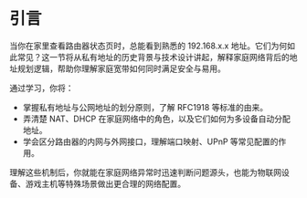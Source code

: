 # 引言

当你在家里查看路由器状态页时，总能看到熟悉的 192.168.x.x 地址。它们为何如此常见？这一节将从私有地址的历史背景与技术设计讲起，解释家庭网络背后的地址规划逻辑，帮助你理解家庭宽带如何同时满足安全与易用。

通过学习，你将：

- 掌握私有地址与公网地址的划分原则，了解 RFC1918 等标准的由来。
- 弄清楚 NAT、DHCP 在家庭网络中的角色，以及它们如何为多设备自动分配地址。
- 学会区分路由器的内网与外网接口，理解端口映射、UPnP 等常见配置的作用。

理解这些机制后，你就能在家庭网络异常时迅速判断问题源头，也能为物联网设备、游戏主机等特殊场景做出更合理的网络配置。

